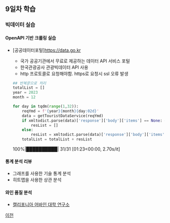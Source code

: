 ## 9일차 학습

### 빅데이터 실습
#### OpenAPI 기반 크롤링 실습
- [공공데이터포털]https://data.go.kr
    - 국가 공공기관에서 무료로 제공하는 데이터 API 서비스 포털
    - 한국관광공사 관광빅데이터 API 사용
    - http 프로토콜로 요청해야함. https로 요청시 ssl 오류 발생

    ```python
    ## 반복문으로 처리
    totalList = []
    year = 2023
    month = 12

    for day in tqdm(range(1,32)):
        reqYmd = f'{year}{month}{day:02d}'
        data = getTouristDataService(reqYmd)
        if xmltodict.parse(data)['response']['body']['items'] == None: # 해당 날짜에 데이터가 없을 수 있음
            resList = []
        else:
            resList = xmltodict.parse(data)['response']['body']['items']['item']
        totalList = totalList + resList
    ```
    100%|██████████| 31/31 [01:23<00:00,  2.70s/it]

#### 통계 분석 리뷰
- 그래프를 사용한 기술 통계 분석
- 히트맵을 사용한 상관 분석

#### 와인 품질 분석
- [캘리포니아 어바인 대학 연구소](https://archive.ics.uci.edu/dataset/186/wine+quality)

[이전](https://github.com/Hsegunn/bigdata-analysis-2024/blob/main/README.md)